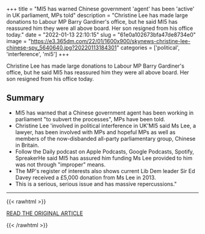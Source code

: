 +++
title = "MI5 has warned Chinese government 'agent' has been 'active' in UK parliament, MPs told"
description = "Christine Lee has made large donations to Labour MP Barry Gardiner's office, but he said MI5 has reassured him they were all above board. Her son resigned from his office today."
date = "2022-01-13 22:10:15"
slug = "61e0a102673bfa47de8734e0"
image = "https://e3.365dm.com/22/01/1600x900/skynews-christine-lee-chinese-spy_5640640.jpg?20220113184301"
categories = ['political', 'interference', 'mi5']
+++

Christine Lee has made large donations to Labour MP Barry Gardiner's office, but he said MI5 has reassured him they were all above board. Her son resigned from his office today.

## Summary

- MI5 has warned that a Chinese government agent has been working in parliament "to subvert the processes", MPs have been told.
- Christine Lee 'involved in political interference in UK'MI5 said Ms Lee, a lawyer, has been involved with MPs and hopeful MPs as well as members of the now-disbanded all-party parliamentary group, Chinese in Britain.
- Follow the Daily podcast on Apple Podcasts, Google Podcasts, Spotify, SpreakerHe said MI5 has assured him funding Ms Lee provided to him was not through "improper" means.
- The MP's register of interests also shows current Lib Dem leader Sir Ed Davey received a £5,000 donation from Ms Lee in 2013.
- This is a serious, serious issue and has massive repercussions."

---

{{< rawhtml >}}
  <p class="article-category">
    <a target="_blank" href="https://news.sky.com/story/mi5-has-warned-chinese-government-agent-has-been-active-in-uk-parliament-mps-told-12515031">READ THE ORIGINAL ARTICLE</a>
  </p>
{{< /rawhtml >}}
